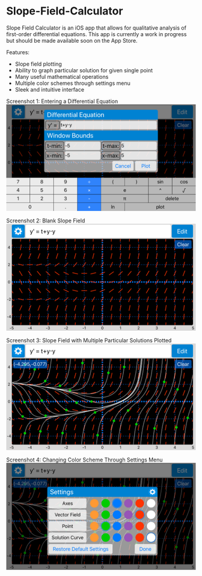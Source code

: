 # Slope-Field-Calculator
Slope Field Calculator is an iOS app that allows for qualitative analysis of first-order differential equations. This app is currently a work in progress but should be made available soon on the App Store.

Features:

- Slope field plotting 
- Ability to graph particular solution for given single point
- Many useful mathematical operations
- Multiple color schemes through settings menu
- Sleek and intuitive interface

Screenshot 1: Entering a Differential Equation
![Screenshot 1](https://github.com/bbm8/Slope-Field-Calculator/blob/master/AppScreenshots/Screenshot%201.png)

Screenshot 2: Blank Slope Field
![Screenshot 2](https://github.com/bbm8/Slope-Field-Calculator/blob/master/AppScreenshots/Screenshot%202.png)

Screenshot 3: Slope Field with Multiple Particular Solutions Plotted
![Screenshot 3](https://github.com/bbm8/Slope-Field-Calculator/blob/master/AppScreenshots/Screenshot%203.png)

Screenshot 4: Changing Color Scheme Through Settings Menu
![Screenshot 4](https://github.com/bbm8/Slope-Field-Calculator/blob/master/AppScreenshots/Screenshot%204.png)

